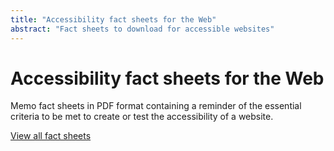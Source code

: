 ```yaml
---
title: "Accessibility fact sheets for the Web"
abstract: "Fact sheets to download for accessible websites"
---
```


# Accessibility fact sheets for the Web

Memo fact sheets in PDF format containing a reminder of the essential criteria to be met to create or test the accessibility of a website.

[View all fact sheets](../../../articles/fact-sheet-accessibility/)
